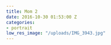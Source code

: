 ```yaml
---
title: Mom 2
date: 2016-10-30 01:53:00 Z
categories:
- portrait
low_res_image: "/uploads/IMG_3943.jpg"
---
```


